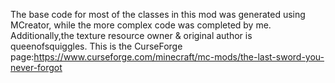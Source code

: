 The base code for most of the classes in this mod was generated using MCreator, while the more complex code was completed by me. Additionally,the texture resource owner & original author is queenofsquiggles.
This is the CurseForge page:https://www.curseforge.com/minecraft/mc-mods/the-last-sword-you-never-forgot
